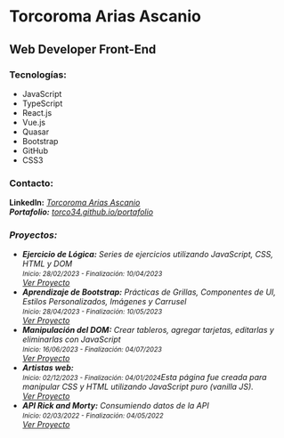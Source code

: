 <body>
    <div align="">
        <h1>Torcoroma Arias Ascanio</h1>
        <h2>Web Developer Front-End</h2>
        <h3>Tecnologías:</h3>
        <ul>
            <li>JavaScript</li>
            <li>TypeScript</li>
            <li>React.js</li>
            <li>Vue.js</li>
            <li>Quasar</li>
            <li>Bootstrap</li>
            <li>GitHub</li>
            <li>CSS3</li>
        </ul>
        <h3>Contacto:</h3>
        <p>
            <strong>LinkedIn:</strong><i class="fab fa-linkedin"> <a href="https://www.linkedin.com/in/torcoroma-arias-ascanio-a20315227/">Torcoroma Arias Ascanio</a><br>
            <strong>Portafolio:</strong> <a href="https://torco34.github.io/portafolio/">torco34.github.io/portafolio</a>
        </p>
        <h3>Proyectos:</h3>
        <ul>
            <li>
                <strong>Ejercicio de Lógica:</strong> Series de ejercicios utilizando JavaScript, CSS, HTML y DOM <br>
                <small>Inicio: 28/02/2023 - Finalización: 10/04/2023</small><br>
                <a href="https://torco34.github.io/aprendizajeTalentLogy/">Ver Proyecto</a>
            </li>
            <li>
                <strong>Aprendizaje de Bootstrap:</strong> Prácticas de Grillas, Componentes de UI, Estilos Personalizados, Imágenes y Carrusel <br>
                <small>Inicio: 28/04/2023 - Finalización: 10/05/2023</small><br>
                <a href="https://torco34.github.io/bootstrap-web/#galeria/">Ver Proyecto</a>
            </li>
            <li>
                <strong>Manipulación del DOM:</strong> Crear tableros, agregar tarjetas, editarlas y eliminarlas con JavaScript <br>
                <small>Inicio: 16/06/2023 - Finalización: 04/07/2023</small><br>
                <a href="https://torco34.github.io/administradorTareasTalentLogy/">Ver Proyecto</a>
            </li>
            <li>
                <strong>Artistas web:</strong>  <br>
                <small>Inicio: 02/12/2023 - Finalización: 04/01/2024</small>Esta página fue creada para manipular CSS y HTML utilizando JavaScript puro (vanilla JS).<br>
                <a href="https://torco34.github.io/artistas-web/">Ver Proyecto</a>
            </li>
            <li>
                <strong>API Rick and Morty:</strong> Consumiendo datos de la API <br>
                <small>Inicio: 02/03/2022 - Finalización: 04/05/2022</small><br>
                <a href="https://torco34.github.io/appRickAndMorty/">Ver Proyecto</a>
            </li>
        </ul>
    </div>
</body>

</html>
<!DOCTYPE html>
<html lang="en">

